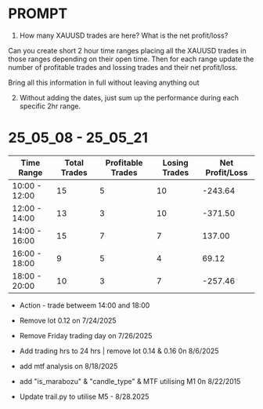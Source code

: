 # PROMPT

1. How many XAUUSD trades are here? What is the net profit/loss?

Can you create short 2 hour time ranges placing all the XAUUSD trades in those ranges depending on their open time. Then for each range update the number of profitable trades and lossing trades and their net profit/loss.


Bring all this information in full without leaving anything out

2. Without adding the dates, just sum up the performance during each specific 2hr range. 


# 25_05_08 - 25_05_21

| Time Range    | Total Trades | Profitable Trades | Losing Trades | Net Profit/Loss |
| ------------- | ------------ | ----------------- | ------------- | --------------- |
| 10:00 - 12:00 | 15           | 5                 | 10            | -243.64         |
| 12:00 - 14:00 | 13           | 3                 | 10            | -371.50         |
| 14:00 - 16:00 | 15           | 7                 | 7             | 137.00          |
| 16:00 - 18:00 | 9            | 5                 | 4             | 69.12           |
| 18:00 - 20:00 | 10           | 3                 | 7             | -257.46         |

* Action - trade betweem 14:00 and 18:00


- Remove lot 0.12 on 7/24/2025
- Remove Friday trading day on 7/26/2025


- Add trading hrs to 24 hrs | remove lot 0.14 & 0.16 0n 8/6/2025

- add mtf analysis on 8/18/2025
- add "is_marabozu" & "candle_type" & MTF utilising M1 0n 8/22/2015

- Update trail.py to utilise M5 - 8/28.2025
